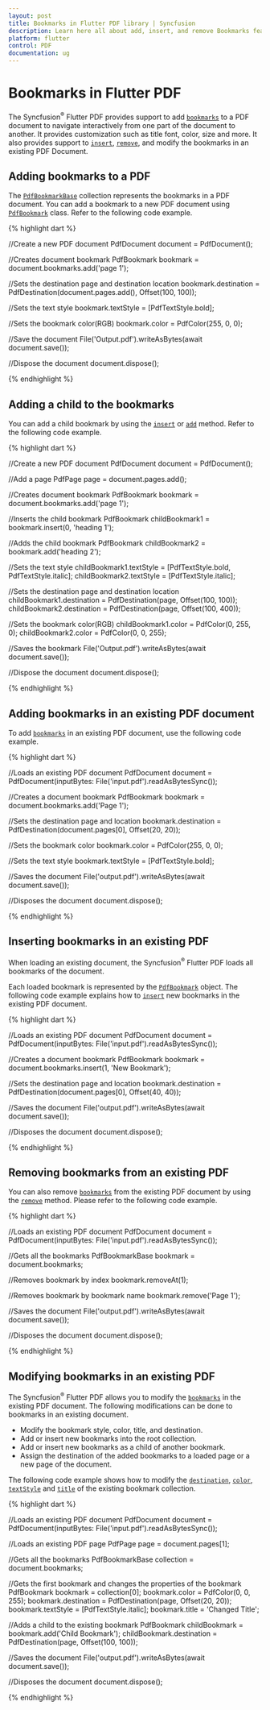 ```yaml
---
layout: post
title: Bookmarks in Flutter PDF library | Syncfusion
description: Learn here all about add, insert, and remove Bookmarks feature of Syncfusion Flutter PDF non-UI library and more.
platform: flutter
control: PDF
documentation: ug
---
```


# Bookmarks in Flutter PDF

The Syncfusion<sup>&reg;</sup>
  Flutter PDF provides support to add [`bookmarks`](https://pub.dev/documentation/syncfusion_flutter_pdf/latest/pdf/PdfDocument/bookmarks.html) to a PDF document to navigate interactively from one part of the document to another. It provides customization such as title font, color, size and more. It also provides support to [`insert`](https://pub.dev/documentation/syncfusion_flutter_pdf/latest/pdf/PdfBookmarkBase/insert.html), [`remove`](https://pub.dev/documentation/syncfusion_flutter_pdf/latest/pdf/PdfBookmarkBase/remove.html), and modify the bookmarks in an existing PDF Document.

## Adding bookmarks to a PDF

The [`PdfBookmarkBase`](https://pub.dev/documentation/syncfusion_flutter_pdf/latest/pdf/PdfBookmarkBase-class.html) collection represents the bookmarks in a PDF document. You can add a bookmark to a new PDF document using [`PdfBookmark`](https://pub.dev/documentation/syncfusion_flutter_pdf/latest/pdf/PdfBookmark-class.html) class. Refer to the following code example.

{% highlight dart %}

//Create a new PDF document
PdfDocument document = PdfDocument();

//Creates document bookmark
PdfBookmark bookmark = document.bookmarks.add('page 1');

//Sets the destination page and destination location
bookmark.destination = PdfDestination(document.pages.add(), Offset(100, 100));

//Sets the text style
bookmark.textStyle = [PdfTextStyle.bold];

//Sets the bookmark color(RGB)
bookmark.color = PdfColor(255, 0, 0);

//Save the document
File('Output.pdf').writeAsBytes(await document.save());

//Dispose the document
document.dispose();
  
{% endhighlight %}

## Adding a child to the bookmarks

You can add a child bookmark by using the [`insert`](https://pub.dev/documentation/syncfusion_flutter_pdf/latest/pdf/PdfBookmarkBase/insert.html) or [`add`](https://pub.dev/documentation/syncfusion_flutter_pdf/latest/pdf/PdfBookmarkBase/add.html) method. Refer to the following code example.

{% highlight dart %}

//Create a new PDF document
PdfDocument document = PdfDocument();

//Add a page
PdfPage page = document.pages.add();

//Creates document bookmark
PdfBookmark bookmark = document.bookmarks.add('page 1');

//Inserts the child bookmark
PdfBookmark childBookmark1 = bookmark.insert(0, 'heading 1');

//Adds the child bookmark
PdfBookmark childBookmark2 = bookmark.add('heading 2');

//Sets the text style
childBookmark1.textStyle = [PdfTextStyle.bold, PdfTextStyle.italic];
childBookmark2.textStyle = [PdfTextStyle.italic];

//Sets the destination page and destination location
childBookmark1.destination = PdfDestination(page, Offset(100, 100));
childBookmark2.destination = PdfDestination(page, Offset(100, 400));

//Sets the bookmark color(RGB)
childBookmark1.color = PdfColor(0, 255, 0);
childBookmark2.color = PdfColor(0, 0, 255);

//Saves the bookmark
File('Output.pdf').writeAsBytes(await document.save());

//Dispose the document
document.dispose();
	
{% endhighlight %}

## Adding bookmarks in an existing PDF document

To add [`bookmarks`](https://pub.dev/documentation/syncfusion_flutter_pdf/latest/pdf/PdfDocument/bookmarks.html) in an existing PDF document, use the following code example.

{% highlight dart %}

//Loads an existing PDF document
PdfDocument document =
    PdfDocument(inputBytes: File('input.pdf').readAsBytesSync());

//Creates a document bookmark
PdfBookmark bookmark = document.bookmarks.add('Page 1');

//Sets the destination page and location
bookmark.destination = PdfDestination(document.pages[0], Offset(20, 20));

//Sets the bookmark color
bookmark.color = PdfColor(255, 0, 0);

//Sets the text style
bookmark.textStyle = [PdfTextStyle.bold];

//Saves the document
File('output.pdf').writeAsBytes(await document.save());
  
//Disposes the document
document.dispose();

{% endhighlight %}

## Inserting bookmarks in an existing PDF

When loading an existing document, the Syncfusion<sup>&reg;</sup>
  Flutter PDF loads all bookmarks of the document.

Each loaded bookmark is represented by the [`PdfBookmark`](https://pub.dev/documentation/syncfusion_flutter_pdf/latest/pdf/PdfBookmark-class.html) object. The following code example explains how to [`insert`](https://pub.dev/documentation/syncfusion_flutter_pdf/latest/pdf/PdfBookmarkBase/insert.html) new bookmarks in the existing PDF document.

{% highlight dart %}

//Loads an existing PDF document
PdfDocument document =
    PdfDocument(inputBytes: File('input.pdf').readAsBytesSync());

//Creates a document bookmark
PdfBookmark bookmark = document.bookmarks.insert(1, 'New Bookmark');

//Sets the destination page and location
bookmark.destination = PdfDestination(document.pages[0], Offset(40, 40));

//Saves the document
File('output.pdf').writeAsBytes(await document.save());

//Disposes the document
document.dispose();
  
{% endhighlight %}

## Removing bookmarks from an existing PDF

You can also remove [`bookmarks`](https://pub.dev/documentation/syncfusion_flutter_pdf/latest/pdf/PdfDocument/bookmarks.html) from the existing PDF document by using the [`remove`](https://pub.dev/documentation/syncfusion_flutter_pdf/latest/pdf/PdfBookmarkBase/remove.html) method. Please refer to the following code example.

{% highlight dart %}

//Loads an existing PDF document
PdfDocument document =
    PdfDocument(inputBytes: File('input.pdf').readAsBytesSync());

//Gets all the bookmarks
PdfBookmarkBase bookmark = document.bookmarks;

//Removes bookmark by index
bookmark.removeAt(1);

//Removes bookmark by bookmark name
bookmark.remove('Page 1');

//Saves the document
File('output.pdf').writeAsBytes(await document.save());

//Disposes the document
document.dispose();

{% endhighlight %}

## Modifying bookmarks in an existing PDF

The Syncfusion<sup>&reg;</sup>
  Flutter PDF allows you to modify the [`bookmarks`](https://pub.dev/documentation/syncfusion_flutter_pdf/latest/pdf/PdfDocument/bookmarks.html) in the existing PDF document. The following modifications can be done to bookmarks in an existing document.

* Modify the bookmark style, color, title, and destination.
* Add or insert new bookmarks into the root collection.
* Add or insert new bookmarks as a child of another bookmark.
* Assign the destination of the added bookmarks to a loaded page or a new page of the document.

The following code example shows how to modify the [`destination`](https://pub.dev/documentation/syncfusion_flutter_pdf/latest/pdf/PdfBookmark/destination.html), [`color`](https://pub.dev/documentation/syncfusion_flutter_pdf/latest/pdf/PdfBookmark/color.html), [`textStyle`](https://pub.dev/documentation/syncfusion_flutter_pdf/latest/pdf/PdfBookmark/textStyle.html) and [`title`](https://pub.dev/documentation/syncfusion_flutter_pdf/latest/pdf/PdfBookmark/title.html) of the existing bookmark collection.

{% highlight dart %}

//Loads an existing PDF document
PdfDocument document =
    PdfDocument(inputBytes: File('input.pdf').readAsBytesSync());

//Loads an existing PDF page
PdfPage page = document.pages[1];

//Gets all the bookmarks
PdfBookmarkBase collection = document.bookmarks;

//Gets the first bookmark and changes the properties of the bookmark
PdfBookmark bookmark = collection[0];
bookmark.color = PdfColor(0, 0, 255);
bookmark.destination = PdfDestination(page, Offset(20, 20));
bookmark.textStyle = [PdfTextStyle.italic];
bookmark.title = 'Changed Title';

//Adds a child to the existing bookmark
PdfBookmark childBookmark = bookmark.add('Child Bookmark');
childBookmark.destination = PdfDestination(page, Offset(100, 100));

//Saves the document
File('output.pdf').writeAsBytes(await document.save());

//Disposes the document
document.dispose();

{% endhighlight %}
